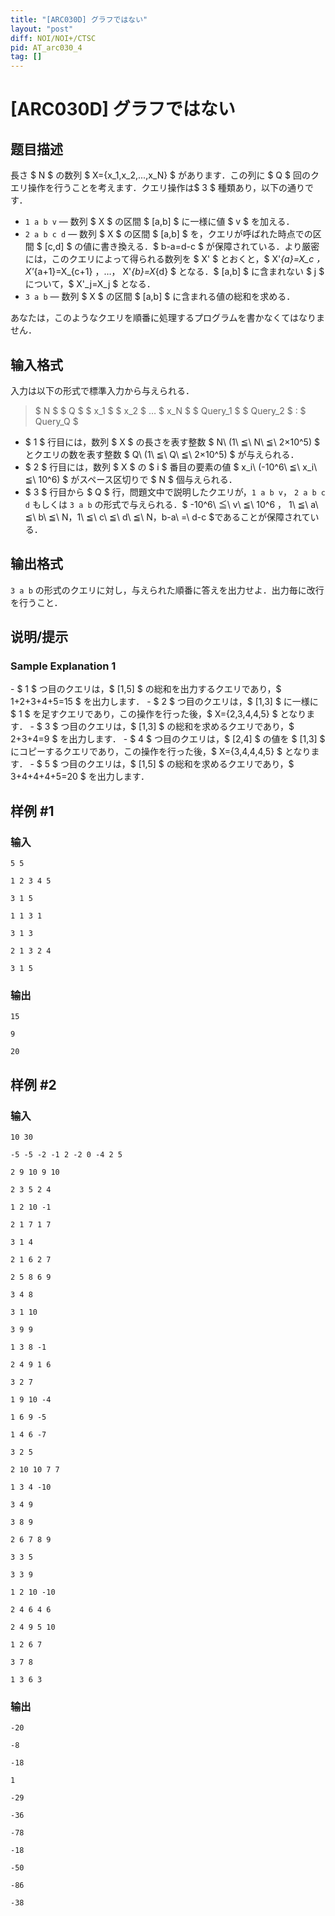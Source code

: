 ```yaml
---
title: "[ARC030D] グラフではない"
layout: "post"
diff: NOI/NOI+/CTSC
pid: AT_arc030_4
tag: []
---
```


# [ARC030D] グラフではない

## 题目描述

[problemUrl]: https://atcoder.jp/contests/arc030/tasks/arc030_4

長さ $ N $ の数列 $ X={x_1,x_2,...,x_N} $ があります．この列に $ Q $ 回のクエリ操作を行うことを考えます．クエリ操作は$ 3 $ 種類あり，以下の通りです．

- `1 a b v` ― 数列 $ X $ の区間 $ [a,b] $ に一様に値 $ v $ を加える．
- `2 a b c d` ― 数列 $ X $ の区間 $ [a,b] $ を，クエリが呼ばれた時点での区間 $ [c,d] $ の値に書き換える．$ b-a=d-c $ が保障されている．より厳密には，このクエリによって得られる数列を $ X' $ とおくと，$ X'_{a}=X_c $，$ X'_{a+1}=X_{c+1} $，…，$ X'_{b}=X_{d} $ となる．$ [a,b] $ に含まれない $ j $ について，$ X'_j=X_j $ となる．
- `3 a b` ― 数列 $ X $ の区間 $ [a,b] $ に含まれる値の総和を求める．

あなたは，このようなクエリを順番に処理するプログラムを書かなくてはなりません．

## 输入格式

入力は以下の形式で標準入力から与えられる．

> $ N $ $ Q $ $ x_1 $ $ x_2 $ … $ x_N $ $ Query_1 $ $ Query_2 $ : $ Query_Q $

- $ 1 $ 行目には，数列 $ X $ の長さを表す整数 $ N\ (1\ ≦\ N\ ≦\ 2×10^5) $ とクエリの数を表す整数 $ Q\ (1\ ≦\ Q\ ≦\ 2×10^5) $ が与えられる．
- $ 2 $ 行目には，数列 $ X $ の $ i $ 番目の要素の値 $ x_i\ (-10^6\ ≦\ x_i\ ≦\ 10^6) $ がスペース区切りで $ N $ 個与えられる．
- $ 3 $ 行目から $ Q $ 行，問題文中で説明したクエリが，`1 a b v`， `2 a b c d` もしくは `3 a b` の形式で与えられる．$ -10^6\ ≦\ v\ ≦\ 10^6 $，$ 1\ ≦\ a\ ≦\ b\ ≦\ N，1\ ≦\ c\ ≦\ d\ ≦\ N，b-a\ =\ d-c $であることが保障されている．

## 输出格式

`3 a b` の形式のクエリに対し，与えられた順番に答えを出力せよ．出力毎に改行を行うこと．

## 说明/提示

### Sample Explanation 1

\- $ 1 $ つ目のクエリは，$ [1,5] $ の総和を出力するクエリであり，$ 1+2+3+4+5=15 $ を出力します． - $ 2 $ つ目のクエリは，$ [1,3] $ に一様に $ 1 $ を足すクエリであり，この操作を行った後，$ X={2,3,4,4,5} $ となります． - $ 3 $ つ目のクエリは，$ [1,3] $ の総和を求めるクエリであり，$ 2+3+4=9 $ を出力します． - $ 4 $ つ目のクエリは，$ [2,4] $ の値を $ [1,3] $ にコピーするクエリであり，この操作を行った後，$ X={3,4,4,4,5} $ となります． - $ 5 $ つ目のクエリは，$ [1,5] $ の総和を求めるクエリであり，$ 3+4+4+4+5=20 $ を出力します．

## 样例 #1

### 输入

```
5 5
1 2 3 4 5
3 1 5
1 1 3 1
3 1 3
2 1 3 2 4
3 1 5
```

### 输出

```
15
9
20
```

## 样例 #2

### 输入

```
10 30
-5 -5 -2 -1 2 -2 0 -4 2 5
2 9 10 9 10
2 3 5 2 4
1 2 10 -1
2 1 7 1 7
3 1 4
2 1 6 2 7
2 5 8 6 9
3 4 8
3 1 10
3 9 9
1 3 8 -1
2 4 9 1 6
3 2 7
1 9 10 -4
1 6 9 -5
1 4 6 -7
3 2 5
2 10 10 7 7
1 3 4 -10
3 4 9
3 8 9
2 6 7 8 9
3 3 5
3 3 9
1 2 10 -10
2 4 6 4 6
2 4 9 5 10
1 2 6 7
3 7 8
1 3 6 3
```

### 输出

```
-20
-8
-18
1
-29
-36
-78
-18
-50
-86
-38
```

